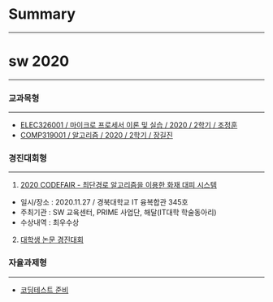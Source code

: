 # Summary
------------------

# sw 2020
------------------

### 교과목형
-------------------
- <a href = https://github.com/dogyun-k/RISC-V>ELEC326001 / 마이크로 프로세서 이론 및 실습 / 2020 / 2학기 / 조정훈</a>
- <a href = https://github.com/dogyun-k/20-2-Assignments>COMP319001 / 알고리즘 / 2020 / 2학기 / 장길진</a>


### 경진대회형
--------------------
1.  <a href = https://github.com/dogyun-k/KNU-Codefair>2020 CODEFAIR - 최단경로 알고리즘을 이용한 화재 대피 시스템</a></br>
- 일시/장소 : 2020.11.27 / 경북대학교 IT 융복합관 345호
- 주최기관 : SW 교육센터, PRIME 사업단, 해달(IT대학 학술동아리)
- 수상내역 : 최우수상


2.  <a href = https://github.com/wotjd0715/Robotics20-1>대학생 논문 경진대회</a>


### 자율과제형
---------------------------
- <a href = https://github.com/dogyun-k/Baeckjoon>코딩테스트 준비</a>
